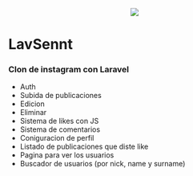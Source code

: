<p align="center"><img src="https://laravel.com/assets/img/components/logo-laravel.svg"></p>

# LavSennt

### Clon de instagram con Laravel

* Auth
* Subida de publicaciones
* Edicion
* Eliminar
* Sistema de likes con JS
* Sistema de comentarios
* Coniguracion de perfil
* Listado de publicaciones que diste like
* Pagina para ver los usuarios
* Buscador de usuarios (por nick, name y surname)
